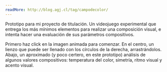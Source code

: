 ```yaml
---
readMore: http://blog.agj.cl/tag/campodecolor/
---
```



Prototipo para mi proyecto de titulación. Un videojuego experimental que entrega los más mínimos elementos para realizar una composición visual, e intenta hacer una evaluación de sus parámetros compositivos.

Primero haz click en la imagen animada para comenzar. En el centro, un lienzo que puede ser llenado con los círculos de la derecha, arrastrándolos. Abajo, un aproximado (y poco certero, en este prototipo) análisis de algunos valores compositivos: temperatura del color, simetría, ritmo visual y acento visual.
